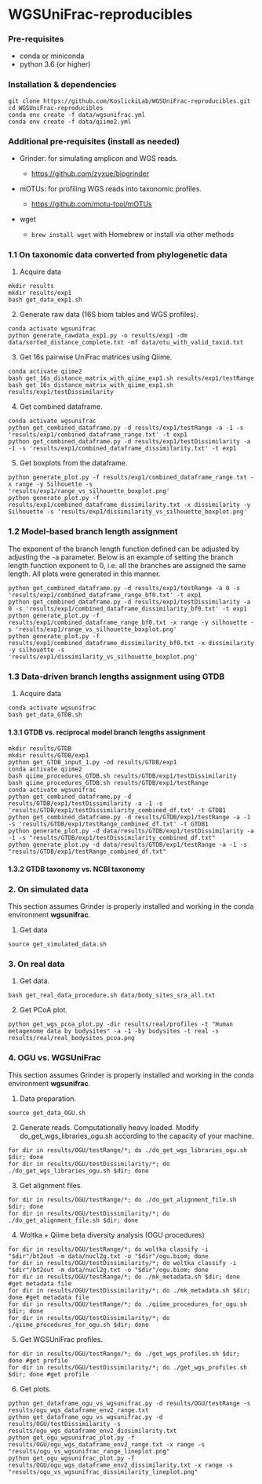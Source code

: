 # WGSUniFrac-reproducibles
### Pre-requisites

* conda or miniconda
* python 3.6 (or higher)

### Installation & dependencies

```
git clone https://github.com/KoslickiLab/WGSUniFrac-reproducibles.git
cd WGSUniFrac-reproducibles
conda env create -f data/wgsunifrac.yml
conda env create -f data/qiime2.yml
```
### Additional pre-requisites (install as needed)

* Grinder: for simulating amplicon and WGS reads. 
  * https://github.com/zyxue/biogrinder
* mOTUs: for profiling WGS reads into taxonomic profiles.
  * https://github.com/motu-tool/mOTUs

* wget
  * `brew install wget` with Homebrew or install via other methods

### 1.1 On taxonomic data converted from phylogenetic data

1. Acquire data 

```
mkdir results
mkdir results/exp1
bash get_data_exp1.sh
```

2. Generate raw data (16S biom tables and WGS profiles).

```
conda activate wgsunifrac
python generate_rawdata_exp1.py -o results/exp1 -dm data/sorted_distance_complete.txt -mf data/otu_with_valid_taxid.txt
```

3. Get 16s pairwise UniFrac matrices using Qiime.

```
conda activate qiime2
bash get_16s_distance_matrix_with_qiime_exp1.sh results/exp1/testRange
bash get_16s_distance_matrix_with_qiime_exp1.sh results/exp1/testDissimilarity
```

4. Get combined dataframe.

```
conda activate wgsunifrac
python get_combined_dataframe.py -d results/exp1/testRange -a -1 -s 'results/exp1/combined_dataframe_range.txt' -t exp1
python get_combined_dataframe.py -d results/exp1/testDissimilarity -a -1 -s 'results/exp1/combined_dataframe_dissimilarity.txt' -t exp1
```

5. Get boxplots from the dataframe.

```
python generate_plot.py -f results/exp1/combined_dataframe_range.txt -x range -y Silhouette -s 'results/exp1/range_vs_silhouette_boxplot.png' 
python generate_plot.py -f results/exp1/combined_dataframe_dissimilarity.txt -x dissimilarity -y Silhouette -s 'results/exp1/dissimilarity_vs_silhouette_boxplot.png'
```

### 1.2 Model-based branch length assignment

The exponent of the branch length function defined can be adjusted by adjusting the -a parameter. Below is an example of setting the branch length function exponent to 0, i.e. all the branches are assigned the same length. All plots were generated in this manner.

```
python get_combined_dataframe.py -d results/exp1/testRange -a 0 -s 'results/exp1/combined_dataframe_range_bf0.txt' -t exp1
python get_combined_dataframe.py -d results/exp1/testDissimilarity -a 0 -s 'results/exp1/combined_dataframe_dissimilarity_bf0.txt' -t exp1
python generate_plot.py -f results/exp1/combined_dataframe_range_bf0.txt -x range -y silhouette -s 'results/exp1/range_vs_silhouette_boxplot.png' 
python generate_plot.py -f results/exp1/combined_dataframe_dissimilarity_bf0.txt -x dissimilarity -y silhouette -s 'results/exp1/dissimilarity_vs_silhouette_boxplot.png'
```

### 1.3 Data-driven branch lengths assignment using GTDB

1. Acquire data

```
conda activate wgsunifrac
bash get_data_GTDB.sh 
```

#### 1.3.1 GTDB vs. reciprocal model branch lengths assignment

```
mkdir results/GTDB
mkdir results/GTDB/exp1
python get_GTDB_input_1.py -od results/GTDB/exp1
conda activate qiime2
bash qiime_procedures_GTDB.sh results/GTDB/exp1/testDissimilarity 
bash qiime_procedures_GTDB.sh results/GTDB/exp1/testRange 
conda activate wgsunifrac
python get_combined_dataframe.py -d results/GTDB/exp1/testDissimilarity -a -1 -s 'results/GTDB/exp1/testDissimilarity_combined_df.txt' -t GTDB1
python get_combined_dataframe.py -d results/GTDB/exp1/testRange -a -1 -s 'results/GTDB/exp1/testRange_combined_df.txt' -t GTDB1
python generate_plot.py -d data/results/GTDB/exp1/testDissimilarity -a -1 -s "results/GTDB/exp1/testDissimilarity_combined_df.txt" 
python generate_plot.py -d data/results/GTDB/exp1/testRange -a -1 -s "results/GTDB/exp1/testRange_combined_df.txt" 
```

#### 1.3.2 GTDB taxonomy vs. NCBI taxonomy

### 2. On simulated data

This section assumes Grinder is properly installed and working in the conda environment **wgsunifrac**.

1. Get data

```
source get_simulated_data.sh
```

### 3. On real data

1. Get data.

```
bash get_real_data_procedure.sh data/body_sites_sra_all.txt 
```

2. Get PCoA plot.

```
python get_wgs_pcoa_plot.py -dir results/real/profiles -t "Human metagenome data by bodysites" -a -1 -by bodysites -t real -s results/real/real_bodysites_pcoa.png
```

### 4. OGU vs. WGSUniFrac

This section assumes Grinder is properly installed and working in the conda environment **wgsunifrac**.

1. Data preparation.

```
source get_data_OGU.sh 
```

2. Generate reads. Computationally heavy loaded. Modify do_get_wgs_libraries_ogu.sh according to the capacity of your machine.

```
for dir in results/OGU/testRange/*; do ./do_get_wgs_libraries_ogu.sh $dir; done 
for dir in results/OGU/testDissimilarity/*; do ./do_get_wgs_libraries_ogu.sh $dir; done
```

3. Get alignment files.

```
for dir in results/OGU/testRange/*; do ./do_get_alignment_file.sh $dir; done
for dir in results/OGU/testDissimilarity/*; do ./do_get_alignment_file.sh $dir; done
```

4. Woltka + Qiime beta diversity analysis (OGU procedures)

```
for dir in results/OGU/testRange/*; do woltka classify -i "$dir"/bt2out -m data/nucl2g.txt -o "$dir"/ogu.biom; done
for dir in results/OGU/testDissimilarity/*; do woltka classify -i "$dir"/bt2out -m data/nucl2g.txt -o "$dir"/ogu.biom; done
for dir in results/OGU/testRange/*; do ./mk_metadata.sh $dir; done #get metadata file
for dir in results/OGU/testDissimilarity/*; do ./mk_metadata.sh $dir; done #get metadata file
for dir in results/OGU/testRange/*; do ./qiime_procedures_for_ogu.sh $dir; done 
for dir in results/OGU/testDissimilarity/*; do ./qiime_procedures_for_ogu.sh $dir; done 
```

5. Get WGSUniFrac profiles.

```
for dir in results/OGU/testRange/*; do ./get_wgs_profiles.sh $dir; done #get profile
for dir in results/OGU/testDissimilarity/*; do ./get_wgs_profiles.sh $dir; done #get profile
```

6. Get plots.

```
python get_dataframe_ogu_vs_wgsunifrac.py -d results/OGU/testRange -s results/ogu_wgs_dataframe_env2_range.txt 
python get_dataframe_ogu_vs_wgsunifrac.py -d results/OGU/testDissimilarity -s results/ogu_wgs_dataframe_env2_dissimilarity.txt
python get_ogu_wgsunifrac_plot.py -f results/OGU/ogu_wgs_dataframe_env2_range.txt -x range -s "results/ogu_vs_wgsunifrac_range_lineplot.png"
python get_ogu_wgsunifrac_plot.py -f results/OGU/ogu_wgs_dataframe_env2_dissimilarity.txt -x range -s "results/ogu_vs_wgsunifrac_dissimilarity_lineplot.png"
```


